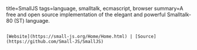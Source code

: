 title=SmallJS
tags=language, smalltalk, ecmascript, browser
summary=A free and open source implementation of the elegant and powerful Smalltalk-80 (ST) language.
~~~~~~

[Website](https://small-js.org/Home/Home.html) | [Source](https://github.com/Small-JS/SmallJS)
